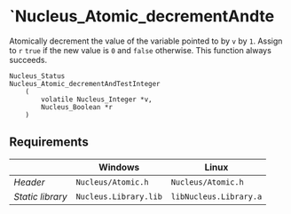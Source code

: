 # `Nucleus_Atomic_decrementAndte

Atomically decrement the value of the variable pointed to by `v` by `1`.
Assign to `r` `true` if the new value is `0` and `false` otherwise.
This function always succeeds.
```
Nucleus_Status
Nucleus_Atomic_decrementAndTestInteger
    (
        volatile Nucleus_Integer *v,
        Nucleus_Boolean *r
    )
```

## Requirements

|                      | Windows                  | Linux                     |
|----------------------|--------------------------|---------------------------|
| *Header*             | `Nucleus/Atomic.h`       | `Nucleus/Atomic.h`        |
| *Static library*     | `Nucleus.Library.lib`    | `libNucleus.Library.a`    |
